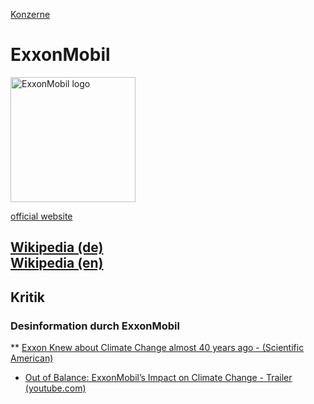 [Konzerne](../konzerne.html)   

# ExxonMobil

<img src="https://upload.wikimedia.org/wikipedia/commons/0/09/ExxonMobil_Logo.svg" height="200" alt="ExxonMobil logo">

[official website](http://www.exxonmobil.com/)   

[Wikipedia (de)](https://de.wikipedia.org/wiki/ExxonMobil)   
[Wikipedia (en)](https://en.wikipedia.org/wiki/ExxonMobil)   
---

## <a name="kritik">Kritik</a>

### <a name="desinformation">Desinformation durch ExxonMobil</a> 
** [Exxon Knew about Climate Change almost 40 years ago - (Scientific American)](https://www.scientificamerican.com/article/exxon-knew-about-climate-change-almost-40-years-ago)

* [Out of Balance: ExxonMobil’s Impact on Climate Change - Trailer (youtube.com)](https://www.youtube.com/watch?v=wJpgeyf4BU4)

